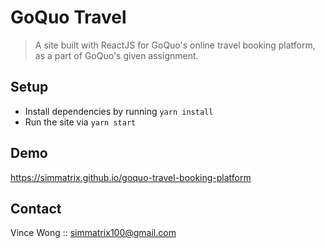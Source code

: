 # GoQuo Travel

> A site built with ReactJS for GoQuo's online travel booking platform, as a part of GoQuo's given assignment.

## Setup

- Install dependencies by running `yarn install`
- Run the site via `yarn start`

## Demo

https://simmatrix.github.io/goquo-travel-booking-platform

## Contact

Vince Wong :: simmatrix100@gmail.com
